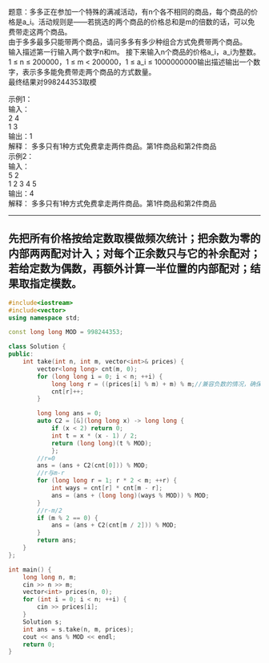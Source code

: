 题意：多多正在参加一个特殊的满减活动，有n个各不相同的商品，每个商品的价格是a_i。活动规则是——若挑选的两个商品的价格总和是m的倍数的话，可以免费带走这两个商品。\
由于多多最多只能带两个商品，请问多多有多少种组合方式免费带两个商品。\
输入描述第一行输入两个数字n和m。 接下来输入n个商品的价格a_i，a_i为整数。 \
1 ≤ n ≤ 200000，1 ≤ m < 200000，1 ≤ a_i ≤ 1000000000输出描述输出一个数字，表示多多能免费带走两个商品的方式数量。\
最终结果对998244353取模 

示例1：\
输入：\
2 4  \
1 3  
输出：1  
解释： 多多只有1种方式免费拿走两件商品。第1件商品和第2件商品  
示例2：\
输入：\
5 2  \
1 2 3 4 5  
输出：4  
解释： 多多只有1种方式免费拿走两件商品。第1件商品和第2件商品  

---
先把所有价格按给定数取模做频次统计；把余数为零的内部两两配对计入；对每个正余数只与它的补余配对；若给定数为偶数，再额外计算一半位置的内部配对；结果取指定模数。
---

```cpp
#include<iostream>
#include<vector>
using namespace std;

const long long MOD = 998244353;

class Solution {
public:
    int take(int n, int m, vector<int>& prices) {
        vector<long long> cnt(m, 0);
        for (long long i = 0; i < n; ++i) {
            long long r = ((prices[i] % m) + m) % m;//兼容负数的情况，确保最终得到的余数 r 一定是 [0, m-1] 之间的非负整数
            cnt[r]++;
        }

        long long ans = 0;
        auto C2 = [&](long long x) -> long long {
            if (x < 2) return 0;
            int t = x * (x - 1) / 2;
            return (long long)(t % MOD);
            };
        //r=0
        ans = (ans + C2(cnt[0])) % MOD;
        //r与m-r
        for (long long r = 1; r * 2 < m; ++r) {
            int ways = cnt[r] * cnt[m - r];
            ans = (ans + (long long)(ways % MOD)) % MOD;
        }
        //r-m/2
        if (m % 2 == 0) {
            ans = (ans + C2(cnt[m / 2])) % MOD;
        }
        return ans;
    }
};

int main() {
    long long n, m;
    cin >> n >> m;
    vector<int> prices(n, 0);
    for (int i = 0; i < n; ++i) {
        cin >> prices[i];
    }
    Solution s;
    int ans = s.take(n, m, prices);
    cout << ans % MOD << endl;
    return 0;
}
